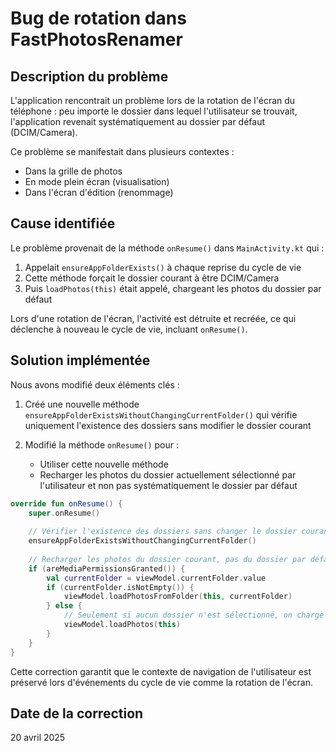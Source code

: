 # Bug de rotation dans FastPhotosRenamer

## Description du problème

L'application rencontrait un problème lors de la rotation de l'écran du téléphone : peu importe le dossier dans lequel l'utilisateur se trouvait, l'application revenait systématiquement au dossier par défaut (DCIM/Camera).

Ce problème se manifestait dans plusieurs contextes :
- Dans la grille de photos
- En mode plein écran (visualisation)
- Dans l'écran d'édition (renommage)

## Cause identifiée

Le problème provenait de la méthode `onResume()` dans `MainActivity.kt` qui :
1. Appelait `ensureAppFolderExists()` à chaque reprise du cycle de vie
2. Cette méthode forçait le dossier courant à être DCIM/Camera
3. Puis `loadPhotos(this)` était appelé, chargeant les photos du dossier par défaut

Lors d'une rotation de l'écran, l'activité est détruite et recréée, ce qui déclenche à nouveau le cycle de vie, incluant `onResume()`.

## Solution implémentée

Nous avons modifié deux éléments clés :

1. Créé une nouvelle méthode `ensureAppFolderExistsWithoutChangingCurrentFolder()` qui vérifie uniquement l'existence des dossiers sans modifier le dossier courant

2. Modifié la méthode `onResume()` pour :
   - Utiliser cette nouvelle méthode
   - Recharger les photos du dossier actuellement sélectionné par l'utilisateur et non pas systématiquement le dossier par défaut

```kotlin
override fun onResume() {
    super.onResume()
    
    // Vérifier l'existence des dossiers sans changer le dossier courant
    ensureAppFolderExistsWithoutChangingCurrentFolder()
    
    // Recharger les photos du dossier courant, pas du dossier par défaut
    if (areMediaPermissionsGranted()) {
        val currentFolder = viewModel.currentFolder.value
        if (currentFolder.isNotEmpty()) {
            viewModel.loadPhotosFromFolder(this, currentFolder)
        } else {
            // Seulement si aucun dossier n'est sélectionné, on charge le dossier par défaut
            viewModel.loadPhotos(this)
        }
    }
}
```

Cette correction garantit que le contexte de navigation de l'utilisateur est préservé lors d'événements du cycle de vie comme la rotation de l'écran.

## Date de la correction
20 avril 2025